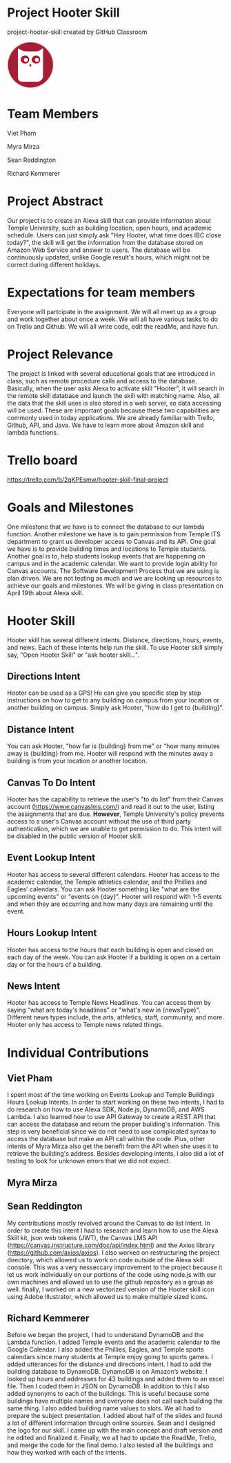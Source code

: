 # Project Hooter Skill
project-hooter-skill created by GitHub Classroom

![](https://github.com/TempleS19CIS3296-02/project-hooter-skill/blob/master/icons/icon_solid_108.png)

# Team Members

Viet Pham

Myra Mirza

Sean Reddington

Richard Kemmerer

# Project Abstract
Our project is to create an Alexa skill that can provide information about Temple University, such as building location, open hours, and academic schedule. Users can just simply ask "Hey Hooter, what time does IBC close today?", the skill will get the information from the database stored on Amazon Web Service and answer to users. The database will be continuously updated, unlike Google result's hours, which might not be correct during different holidays.

# Expectations for team members
Everyone will partcipate in the assignment. We will all meet up as a group and work together about once a week. We will all have various tasks to do on Trello and Github. We will all write code, edit the readMe, and have fun.

# Project Relevance
The project is linked with several educational goals that are introduced in class, such as remote procedure calls and access to the database. Basically, when the user asks Alexa to activate skill "Hooter", it will search in the remote skill database and launch the skill with matching name. Also, all the data that the skill uses is also stored in a web server, so data accessing will be used. These are important goals because these two capabilities are commonly used in today applications.
We are already familiar with Trello, Github, API, and Java. We have to learn more about Amazon skill and lambda functions.

# Trello board
https://trello.com/b/2qKPEsmw/hooter-skill-final-project

# Goals and Milestones
One milestone that we have is to connect the database to our lambda function. Another milestone we have is to gain permission from Temple ITS department to grant us developer access to Canvas and its API. One goal we have is to provide building times and locations to Temple students. Another goal is to, help students lookup events that are happening on campus and in the academic calendar. We want to provide login ability for Canvas accounts.
The Software Development Process that we are using is plan driven. We are not testing as much and we are looking up resources to achieve our goals and milestones. We will be giving in class presentation on April 19th about Alexa skill.

# Hooter Skill
Hooter skill has several different intents. Distance, directions, hours, events, and news. Each of these intents help run the skill. To use Hooter skill simply say, "Open Hooter Skill" or "ask hooter skill...". 

## Directions Intent
Hooter can be used as a GPS! He can give you specific step by step instructions on how to get to any building on campus from your location or another building on campus. Simply ask Hooter, "how do I get to {building}".

## Distance Intent
You can ask Hooter, "how far is {building} from me" or "how many minutes away is {building} from me. Hooter will respond with the minutes away a building is from your location or another location.

## Canvas To Do Intent
Hooter has the capability to retrieve the user's "to do list" from their Canvas account (https://www.canvaslms.com/) and read it out to the user, listing the assignments that are due. __However__, Temple University's policy prevents access to a user's Canvas account without the use of third party authentication, which we are unable to get permission to do. This intent will be disabled in the public version of Hooter skill.

## Event Lookup Intent
Hooter has access to several different calendars. Hooter has access to the academic calendar, the Temple athletics calendar, and the Phillies and Eagles' calendars. You can ask Hooter something like "what are the upcoming events" or "events on {day}". Hooter will respond with 1-5 events and when they are occurring and how many days are remaining until the event. 

## Hours Lookup Intent
Hooter has access to the hours that each building is open and closed on each day of the week. You can ask Hooter if a building is open on a certain day or for the hours of a building.

## News Intent
Hooter has access to Temple News Headlines. You can access them by saying "what are today's headlines" or "what's new in {newsType}". Different news types include, the arts, athletics, staff, community, and more. Hooter only has access to Temple news related things.

# Individual Contributions

## Viet Pham
I spent most of the time working on Events Lookup and Temple Buildings Hours Lookup Intents. In order to start working on these two intents, I had to do research on how to use Alexa SDK, Node.js, DynamoDB, and AWS Lambda. I also learned how to use API Gateway to create a REST API that can access the database and return the proper building's information. This step is very beneficial since we do not need to use complicated syntax to access the database but make an API call within the code. Plus, other intents of Myra Mirza also get the benefit from the API when she uses it to retrieve the building's address. Besides developing intents, I also did a lot of testing to look for unknown errors that we did not expect.  

## Myra Mirza

## Sean Reddington
My contributions mostly revolved around the Canvas to do list Intent. In order to create this intent I had to research and learn how to use the Alexa Skill kit, json web tokens (JWT), the Canvas LMS API (https://canvas.instructure.com/doc/api/index.html) and the Axios library (https://github.com/axios/axios). I also worked on restructuring the project directory, which allowed us to work on code outside of the Alexa skill console. This was a very nesseccary improvement to the project because it let us work individually on our portions of the code using node.js with our own machines and allowed us to use the github repository as a group as well. finally, I worked on a new vectorized version of the Hooter skill icon using Adobe Illustrator, which allowed us to make multiple sized icons.

## Richard Kemmerer
Before we began the project, I had to understand DynamoDB and the Lambda function. I added Temple events and the academic calendar to the Google Calendar. I also added the Phillies, Eagles, and Temple sports calendars since many students at Temple enjoy going to sports games. I added utterances for the distance and directions intent. I had to add the building database to DynamoDB. DynamoDB is on Amazon’s website. I looked up hours and addresses for 43 buildings and added them to an excel file. Then I coded them in JSON on DynamoDB. In addition to this I also added synonyms to each of the buildings. This is useful because some buildings have multiple names and everyone does not call each building the same thing. I also added building name values to slots. We all had to prepare the subject presentation. I added about half of the slides and found a lot of different information through online sources. Sean and I designed the logo for our skill. I came up with the main concept and draft version and he edited and finalized it. Finally, we all had to update the ReadMe, Trello, and merge the code for the final demo. I also tested all the buildings and how they worked with each of the intents.
